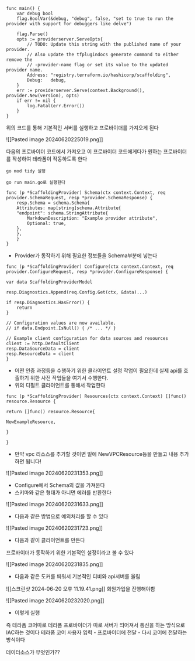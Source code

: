 
```
func main() {
    var debug bool
    flag.BoolVar(&debug, "debug", false, "set to true to run the provider with support for debuggers like delve")

    flag.Parse()
    opts := providerserver.ServeOpts{
        // TODO: Update this string with the published name of your provider.
        // Also update the tfplugindocs generate command to either remove the
        // -provider-name flag or set its value to the updated provider name.
        Address: "registry.terraform.io/hashicorp/scaffolding",
        Debug:   debug,
    }
    err := providerserver.Serve(context.Background(), provider.New(version), opts)
    if err != nil {
        log.Fatal(err.Error())
    }
}
```

위의 코드를 통해 기본적인 서버를 실행하고 프로바이더를 가져오게 된다

![[Pasted image 20240620225019.png]]

다음의 프로바이더 코드에서 가져오고 이  프로바이더 코드에게다가 원하는 프로바이더를 작성하여 테라폼이 작동하도록 한다

```
go mod tidy 실행

go run main.go로 실행한다
```

```
func (p *ScaffoldingProvider) Schema(ctx context.Context, req provider.SchemaRequest, resp *provider.SchemaResponse) {
	resp.Schema = schema.Schema{
	Attributes: map[string]schema.Attribute{
	"endpoint": schema.StringAttribute{
		MarkdownDescription: "Example provider attribute",
		Optional: true,
	},
	},
	}
}
```

- Provider가 동작하기 위해 필요한 정보들을 Schema부분에 넣는다

```
func (p *ScaffoldingProvider) Configure(ctx context.Context, req provider.ConfigureRequest, resp *provider.ConfigureResponse) {

var data ScaffoldingProviderModel

resp.Diagnostics.Append(req.Config.Get(ctx, &data)...)

if resp.Diagnostics.HasError() {
	return
}

// Configuration values are now available.
// if data.Endpoint.IsNull() { /* ... */ }

// Example client configuration for data sources and resources
client := http.DefaultClient
resp.DataSourceData = client
resp.ResourceData = client
}
```
- 어떤 인증 과정등을 수행하기 위한 클라이언트 설정 작업이 필요한데 실제 api를 호출하기 위한 사전 작업들을 여기서 수행한다.
- 위의 디펄트 클라이언트를 통해서 작업한다

```
func (p *ScaffoldingProvider) Resources(ctx context.Context) []func() resource.Resource {

return []func() resource.Resource{

NewExampleResource,

}

}
```
- 만약 vpc 리소스를 추가할 것이면 밑에 NewVPCResource등을 만들고 내용 추가하면 됩니다!

![[Pasted image 20240620231353.png]]

- Configure에서 Schema의 값을 가져온다
- 스키마와 같은 형태가 아니면 에러를 반환한다

![[Pasted image 20240620231633.png]]
- 다음과 같은 방법으로 예외처리를 할 수 있다

![[Pasted image 20240620231723.png]]
- 다음과 같이 클라이언트를 만든다

프로바이더가 동작하기 위한 기본적인 설정이라고 볼 수 있다

![[Pasted image 20240620231835.png]]

- 다음과 같은 도커를 띄워서 기본적인 디비와 api서버를 올림

![[스크린샷 2024-06-20 오후 11.19.41.png]]
회원가입을 진행해야함

![[Pasted image 20240620232020.png]]
- 이렇게 실행

즉 테라폼 코어따로 테라폼 프로바이더가 따로 서버가 띄어져서 통신을 하는 방식으로 IAC하는 것이다
테라폼 코어 사용자 입력 - 프로바이더에 전달 - 다시 코어에 전달하는 방식이다


데이터소스가 무엇인가??
